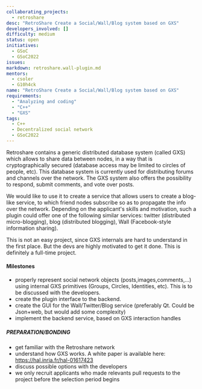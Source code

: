 ```yaml
---
collaborating_projects:
  - retroshare
desc: "RetroShare Create a Social/Wall/Blog system based on GXS"
developers_involved: []
difficulty: medium
status: open
initiatives:
  - GSoC
  - GSoC2022
issues:
markdown: retroshare.wall-plugin.md
mentors:
  - csoler
  - G10h4ck
name: "RetroShare Create a Social/Wall/Blog system based on GXS"
requirements:
  - "Analyzing and coding"
  - "C++"
  - "GXS"
tags:
  - C++
  - Decentralized social network
  - GSoC2022
---
```


Retroshare contains a generic distributed database system (called GXS) which allows to share data between nodes,
in a way that is cryptographically secured (database access may be limited to circles of people, etc). This database
system is currently used for distributing forums and channels over the network. The GXS system also offers
the possibility to respond, submit comments, and vote over posts.

We would like to use it to create a service that
allows users to create a blog-like service, to which friend nodes subscribe so as to propagate the info over the
network. Depending on the applicant's skills and motivation, such a plugin could offer one of the following similar
services: twitter (distributed micro-blogging), blog (distributed blogging), Wall (Facebook-style information sharing).

This is not an easy project, since GXS internals are hard to understand in the first place. But the devs are highly motivated to get it done.
This is definitely a full-time project.

#### Milestones

* properly represent social network objects (posts,images,comments,...) using internal GXS primitives (Groups, Circles, Identities, etc). 
This is to be discussed with the developers.
* create the plugin interface to the backend.
* create the GUI for the Wall/Twitter/Blog service (preferably Qt. Could be Json+web, but would add some complexity)
* implement the backend service, based on GXS interaction handles

##### PREPARATION/BONDING

* get familiar with the Retroshare network
* understand how GXS works. A white paper is available here: https://hal.inria.fr/hal-01617423
* discuss possible options with the developers
* we only recruit applicants who made relevants pull requests to the project before the selection period begins

